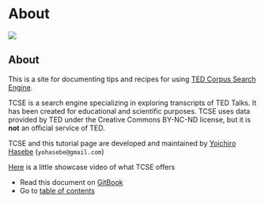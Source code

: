 # About

![](https://yohasebe.com/tcse/images/logo.png)

## About

This is a site for documenting tips and recipes for using [TED Corpus Search Engine](https://yohasebe.com/tcse).

TCSE is a search engine specializing in exploring transcripts of TED Talks. It has been created for educational and scientific purposes. TCSE uses data provided by TED under the Creative Commons BY-NC-ND license, but it is **not** an official service of TED.

TCSE and this tutorial page are developed and maintained by [Yoichiro Hasebe](https://yohasebe.com) \(`yohasebe@gmail.com`\)

[Here](https://i.gyazo.com/18de804e350792e0f0e7a4521b627c33.mp4) is a little showcase video of what TCSE offers

* Read this document on [GitBook](https://tcse.gitbook.io)
* Go to [table of contents](summary.md)

